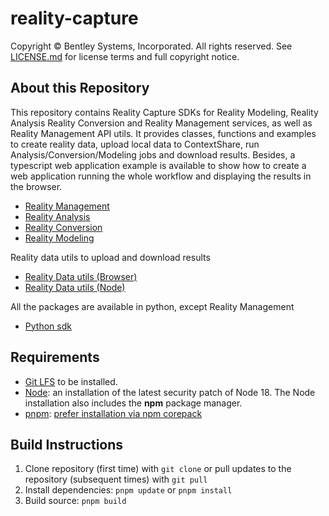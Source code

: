 # reality-capture

Copyright © Bentley Systems, Incorporated. All rights reserved. See 
[LICENSE.md](./LICENSE.md) for license terms and full copyright notice.

## About this Repository

This repository contains Reality Capture SDKs for Reality Modeling, Reality Analysis Reality Conversion and Reality Management services, as well as Reality Management API utils. It provides classes, functions and examples to create reality data, upload local data to ContextShare, run Analysis/Conversion/Modeling jobs and download results.
Besides, a typescript web application example is available to show how to create a web application running the whole workflow and displaying the results in the browser.

- [Reality Management](./packages/reality-data-client/README.md)
- [Reality Analysis](./packages/reality-analysis/README.md)
- [Reality Conversion](./packages/reality-conversion/README.md)
- [Reality Modeling](./packages/reality-modeling/README.md)

Reality data utils to upload and download results

- [Reality Data utils (Browser)](./packages/reality-data-transfer/README.md)
- [Reality Data utils (Node)](./packages/reality-data-transfer-node/README.md)

All the packages are available in python, except Reality Management

- [Python sdk](./python/README.md)

## Requirements

- [Git LFS](https://git-lfs.github.com/) to be installed.
- [Node](https://nodejs.org/en/): an installation of the latest security patch of Node 18. The Node installation also includes the **npm** package manager.
- [pnpm](https://pnpm.io/): [prefer installation via npm corepack](https://pnpm.io/installation#using-corepack)

## Build Instructions

1. Clone repository (first time) with `git clone` or pull updates to the repository (subsequent times) with `git pull`
2. Install dependencies: `pnpm update` or `pnpm install`
3. Build source: `pnpm build`
